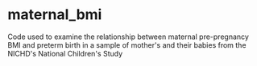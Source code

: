 # maternal_bmi
Code used to examine the relationship between maternal pre-pregnancy BMI and preterm birth in a sample of mother's and their babies from the NICHD's National Children's Study
